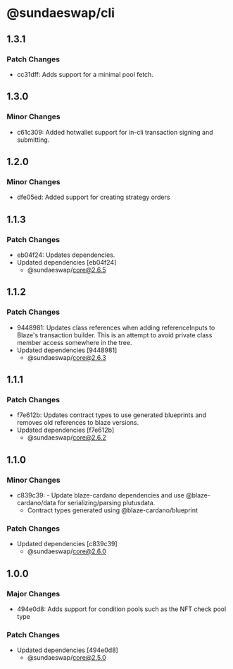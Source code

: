 # @sundaeswap/cli

## 1.3.1

### Patch Changes

- cc31dff: Adds support for a minimal pool fetch.

## 1.3.0

### Minor Changes

- c61c309: Added hotwallet support for in-cli transaction signing and submitting.

## 1.2.0

### Minor Changes

- dfe05ed: Added support for creating strategy orders

## 1.1.3

### Patch Changes

- eb04f24: Updates dependencies.
- Updated dependencies [eb04f24]
  - @sundaeswap/core@2.6.5

## 1.1.2

### Patch Changes

- 9448981: Updates class references when adding referenceInputs to Blaze's transaction builder. This is an attempt to avoid private class member access somewhere in the tree.
- Updated dependencies [9448981]
  - @sundaeswap/core@2.6.3

## 1.1.1

### Patch Changes

- f7e612b: Updates contract types to use generated blueprints and removes old references to blaze versions.
- Updated dependencies [f7e612b]
  - @sundaeswap/core@2.6.2

## 1.1.0

### Minor Changes

- c839c39: - Update blaze-cardano dependencies and use @blaze-cardano/data for serializing/parsing plutusdata.
  - Contract types generated using @blaze-cardano/blueprint

### Patch Changes

- Updated dependencies [c839c39]
  - @sundaeswap/core@2.6.0

## 1.0.0

### Major Changes

- 494e0d8: Adds support for condition pools such as the NFT check pool type

### Patch Changes

- Updated dependencies [494e0d8]
  - @sundaeswap/core@2.5.0
